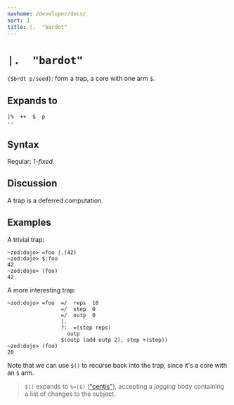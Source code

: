 ```yaml
---
navhome: /developer/docs/
sort: 3
title: |.  "bardot"
---
```


# `|.  "bardot"`

`{$brdt p/seed}`: form a trap, a core with one arm `$`.

## Expands to

```
|%  ++  $  p
--
```

## Syntax

Regular: *1-fixed*.

## Discussion

A trap is a deferred computation.

## Examples

A trivial trap:

```
~zod:dojo> =foo |.(42)
~zod:dojo> $:foo
42
~zod:dojo> (foo)
42
```

A more interesting trap:

```
~zod:dojo> =foo  =/  reps  10
                 =/  step  0
                 =/  outp  0
                 |.
                 ?:  =(step reps)
                   outp
                 $(outp (add outp 2), step +(step))
~zod:dojo> (foo)
20
```

Note that we can use `$()` to recurse back into the
trap, since it's a core with an `$` arm.

> `$()` expands to `%=($)` (["centis"](../../cen/tis)), 
> accepting a *jogging* body containing a list of changes 
> to the subject.
